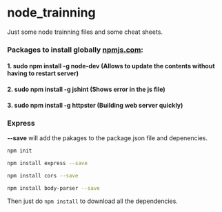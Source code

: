 # node_trainning

Just some node trainning files and some cheat sheets. 


### Packages to install globally [npmjs.com](https://npmjs.com): 

#### 1. sudo npm install -g node-dev (Allows to update the contents without having to restart server)
#### 2. sudo npm install -g jshint (Shows error in the js file)
#### 3. sudo npm install -g httpster (Building web server quickly)

### Express

**--save** will add the pakages to the package.json file and depenencies. 
```bash
npm init  

npm install express --save  

npm install cors --save  

npm install body-parser --save
```

Then just do ```npm install``` to download all the dependencies. 
